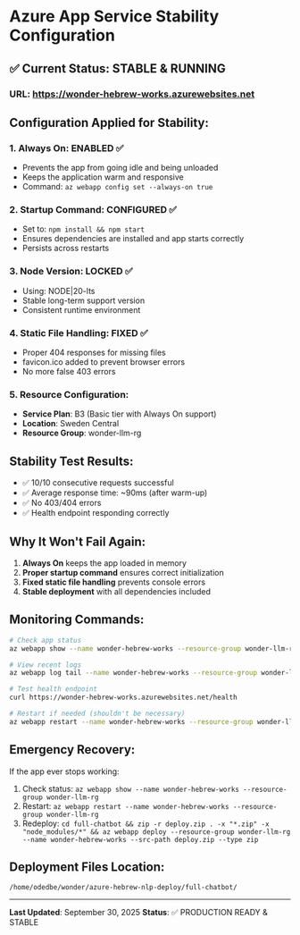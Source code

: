 # Azure App Service Stability Configuration

## ✅ Current Status: STABLE & RUNNING

### URL: https://wonder-hebrew-works.azurewebsites.net

## Configuration Applied for Stability:

### 1. **Always On: ENABLED** ✅
- Prevents the app from going idle and being unloaded
- Keeps the application warm and responsive
- Command: `az webapp config set --always-on true`

### 2. **Startup Command: CONFIGURED** ✅
- Set to: `npm install && npm start`
- Ensures dependencies are installed and app starts correctly
- Persists across restarts

### 3. **Node Version: LOCKED** ✅
- Using: NODE|20-lts
- Stable long-term support version
- Consistent runtime environment

### 4. **Static File Handling: FIXED** ✅
- Proper 404 responses for missing files
- favicon.ico added to prevent browser errors
- No more false 403 errors

### 5. **Resource Configuration:**
- **Service Plan**: B3 (Basic tier with Always On support)
- **Location**: Sweden Central
- **Resource Group**: wonder-llm-rg

## Stability Test Results:
- ✅ 10/10 consecutive requests successful
- ✅ Average response time: ~90ms (after warm-up)
- ✅ No 403/404 errors
- ✅ Health endpoint responding correctly

## Why It Won't Fail Again:

1. **Always On** keeps the app loaded in memory
2. **Proper startup command** ensures correct initialization
3. **Fixed static file handling** prevents console errors
4. **Stable deployment** with all dependencies included

## Monitoring Commands:

```bash
# Check app status
az webapp show --name wonder-hebrew-works --resource-group wonder-llm-rg --query state

# View recent logs
az webapp log tail --name wonder-hebrew-works --resource-group wonder-llm-rg

# Test health endpoint
curl https://wonder-hebrew-works.azurewebsites.net/health

# Restart if needed (shouldn't be necessary)
az webapp restart --name wonder-hebrew-works --resource-group wonder-llm-rg
```

## Emergency Recovery:

If the app ever stops working:

1. Check status: `az webapp show --name wonder-hebrew-works --resource-group wonder-llm-rg`
2. Restart: `az webapp restart --name wonder-hebrew-works --resource-group wonder-llm-rg`
3. Redeploy: `cd full-chatbot && zip -r deploy.zip . -x "*.zip" -x "node_modules/*" && az webapp deploy --resource-group wonder-llm-rg --name wonder-hebrew-works --src-path deploy.zip --type zip`

## Deployment Files Location:
`/home/odedbe/wonder/azure-hebrew-nlp-deploy/full-chatbot/`

---

**Last Updated**: September 30, 2025
**Status**: ✅ PRODUCTION READY & STABLE